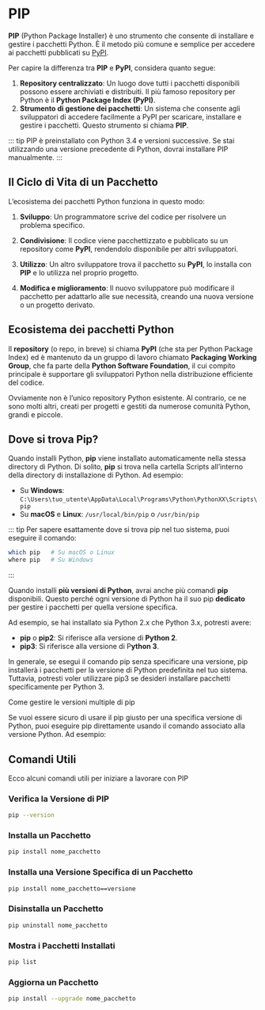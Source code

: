 # PIP

**PIP** (Python Package Installer) è uno strumento che consente di installare e gestire i pacchetti Python. È il metodo più comune e semplice per accedere ai pacchetti pubblicati su [PyPI](https://pypi.org).

Per capire la differenza tra **PIP** e **PyPI**, considera quanto segue:

1. **Repository centralizzato**: Un luogo dove tutti i pacchetti disponibili possono essere archiviati e distribuiti. Il più famoso repository per Python è il **Python Package Index (PyPI)**.
2. **Strumento di gestione dei pacchetti**: Un sistema che consente agli sviluppatori di accedere facilmente a PyPI per scaricare, installare e gestire i pacchetti. Questo strumento si chiama **PIP**.

::: tip
PIP è preinstallato con Python 3.4 e versioni successive. Se stai utilizzando una versione precedente di Python, dovrai installare PIP manualmente.
:::

## Il Ciclo di Vita di un Pacchetto

L’ecosistema dei pacchetti Python funziona in questo modo:

1.	**Sviluppo**: Un programmatore scrive del codice per risolvere un problema specifico.

2.	**Condivisione**: Il codice viene pacchettizzato e pubblicato su un repository come **PyPI**, rendendolo disponibile per altri sviluppatori.

3.	**Utilizzo**: Un altro sviluppatore trova il pacchetto su **PyPI**, lo installa con **PIP** e lo utilizza nel proprio progetto.

4.	**Modifica e miglioramento**: Il nuovo sviluppatore può modificare il pacchetto per adattarlo alle sue necessità, creando una nuova versione o un progetto derivato.

## Ecosistema dei pacchetti Python

Il **repository** (o repo, in breve) si chiama **PyPI** (che sta per Python Package Index) ed è mantenuto da un gruppo di lavoro chiamato **Packaging Working Group**, che fa parte della **Python Software Foundation**, il cui compito principale è supportare gli sviluppatori Python nella distribuzione efficiente del codice.

Ovviamente non è l’unico repository Python esistente. Al contrario, ce ne sono molti altri, creati per progetti e gestiti da numerose comunità Python, grandi e piccole.

## Dove si trova Pip?

Quando installi Python, **pip** viene installato automaticamente nella stessa directory di Python. Di solito, **pip** si trova nella cartella Scripts all’interno della directory di installazione di Python. Ad esempio:

- Su **Windows**: `C:\Users\tuo_utente\AppData\Local\Programs\Python\PythonXX\Scripts\pip`
- Su **macOS** e **Linux**: `/usr/local/bin/pip` o `/usr/bin/pip`

::: tip
Per sapere esattamente dove si trova pip nel tuo sistema, puoi eseguire il comando:

```bash
which pip   # Su macOS o Linux
where pip   # Su Windows
```
:::

Quando installi **più versioni di Python**, avrai anche più comandi **pip** disponibili. Questo perché ogni versione di Python ha il suo pip **dedicato** per gestire i pacchetti per quella versione specifica.

Ad esempio, se hai installato sia Python 2.x che Python 3.x, potresti avere:

- **pip** o **pip2**: Si riferisce alla versione di **Python 2**.
- **pip3**: Si riferisce alla versione di P**ython 3**.

In generale, se esegui il comando pip senza specificare una versione, pip installerà i pacchetti per la versione di Python predefinita nel tuo sistema. Tuttavia, potresti voler utilizzare pip3 se desideri installare pacchetti specificamente per Python 3.

Come gestire le versioni multiple di pip

Se vuoi essere sicuro di usare il pip giusto per una specifica versione di Python, puoi eseguire pip direttamente usando il comando associato alla versione Python. Ad esempio:

## Comandi Utili

Ecco alcuni comandi utili per iniziare a lavorare con PIP

### Verifica la Versione di PIP

```bash
pip --version
```

### Installa un Pacchetto

```bash
pip install nome_pacchetto
```

### Installa una Versione Specifica di un Pacchetto

```bash
pip install nome_pacchetto==versione
```

### Disinstalla un Pacchetto

```bash
pip uninstall nome_pacchetto
```

### Mostra i Pacchetti Installati

```bash
pip list
```

### Aggiorna un Pacchetto

```bash
pip install --upgrade nome_pacchetto
```